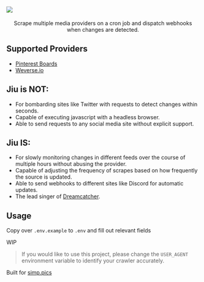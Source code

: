 
<h1>
  <img src="https://i.imgur.com/qVp1N9y.png">
</h1>

<p align="center">
  Scrape multiple media providers on a cron job and dispatch webhooks when changes are detected.
</p>

## Supported Providers


* [Pinterest Boards](https://www.pinterest.com/janairaoliveira314/handong)
* [Weverse.io](https://weverse.io/dreamcatcher/feed)

## Jiu is **NOT**:
* For bombarding sites like Twitter with requests to detect changes within seconds.
* Capable of executing javascript with a headless browser.
* Able to send requests to any social media site without explicit support.

## Jiu **IS**:
* For slowly monitoring changes in different feeds over the course of multiple hours without abusing the provider.
* Capable of adjusting the frequency of scrapes based on how frequently the source is updated.
* Able to send webhooks to different sites like Discord for automatic updates.
* The lead singer of [Dreamcatcher](https://www.youtube.com/watch?v=1QD0FeZyDtQ).

## Usage

Copy over `.env.example` to `.env` and fill out relevant fields

WIP

> If you would like to use this project, please change the `USER_AGENT` environment variable to identify your crawler accurately.

Built for [simp.pics](https://github.com/xetera/simp.pics)
